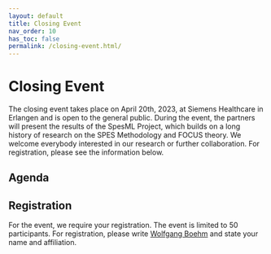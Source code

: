 ```yaml
---
layout: default
title: Closing Event
nav_order: 10
has_toc: false
permalink: /closing-event.html/
---
```

# Closing Event

The closing event takes place on April 20th, 2023, at Siemens Healthcare in Erlangen and is open to the general public. During the event, the partners will present the results of the SpesML Project, which builds on a long history of research on the SPES Methodology and FOCUS theory. We welcome everybody interested in our research or further collaboration. For registration, please see the information below.

## Agenda

## Registration
For the event, we require your registration. The event is limited to 50 participants. For registration, please write [Wolfgang Boehm](mailto:boehmw@in.tum.de) and state your name and affiliation.
